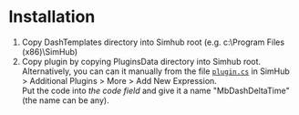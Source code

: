 # Installation
1. Copy DashTemplates directory into Simhub root (e.g. c:\Program Files (x86)\SimHub\)
2. Copy plugin by copying PluginsData directory into Simhub root.<br>
Alternatively, you can can it manually from the file [`plugin.cs`](plugin.cs) in SimHub > Additional Plugins > More > Add New Expression.<br>
Put the code into _the code field_ and give it a name "MbDashDeltaTime" (the name can be any).
